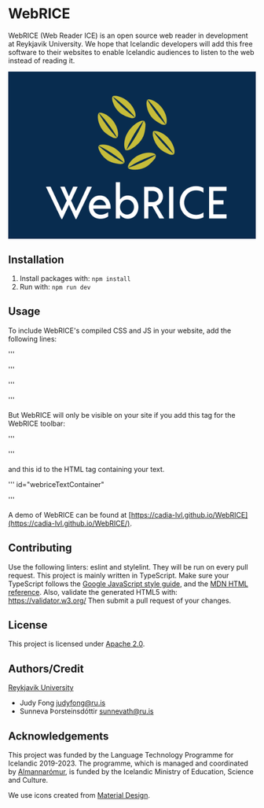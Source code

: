 # WebRICE
WebRICE (Web Reader ICE) is an open source web reader in development at
Reykjavik University. We hope that Icelandic developers will add this free
software to their websites to enable Icelandic audiences to listen to the web
instead of reading it.

<img src="build/resources/img/WebRICE_logo.png" alt="WebRICE logo" title="WebRICE grains of rice logo" align="center"/>

## Installation
1.  Install packages with: `npm install`
2.  Run with: `npm run dev`

## Usage
To include WebRICE's compiled CSS and JS in your website, add the following lines:

'''
<!-- CSS only -->
<link rel="stylesheet" href="http://www.webrice.is/WebRICE_styles.css" crossorigin="anonymous">
'''

'''
<!-- JavaScript Bundle -->
<script src="http://www.webrice.is/WebRICE.js" crossorigin="anonymous"></script>
'''

But WebRICE will only be visible on your site if you add this tag for the WebRICE toolbar:

'''
<!-- Div for WebRICE's buttons -->
<div id="webrice"></div>
'''

and this id to the HTML tag containing your text.

'''
id="webriceTextContainer"
<!-- example <div id="webriceTextContainer"> Text </div>-->
'''

A demo of WebRICE can be found at [https://cadia-lvl.github.io/WebRICE](https://cadia-lvl.github.io/WebRICE/).

## Contributing
Use the following linters: eslint and stylelint. They will be run on every pull request.
This project is mainly written in TypeScript. 
Make sure your TypeScript follows the [Google JavaScript style
guide](https://google.github.io/styleguide/jsguide.html), and the [MDN HTML
reference](https://developer.mozilla.org/en-US/docs/Web/HTML/Reference).
Also, validate the generated HTML5 with: https://validator.w3.org/
Then submit a pull request of your changes.

## License
This project is licensed under [Apache 2.0](LICENSE).

## Authors/Credit
[Reykjavik University](https://ru.is)
* Judy Fong [judyfong@ru.is](mailto:judyfong@ru.is)
* Sunneva Þorsteinsdóttir [sunnevath@ru.is](mailto:sunnevath@ru.is)

## Acknowledgements
This project was funded by the Language Technology Programme for Icelandic
2019-2023. The programme, which is managed and coordinated by
[Almannarómur](https://almannaromur.is/), is funded by the Icelandic Ministry
of Education, Science and Culture.

We use icons created from [Material Design](https://www.material.io/).

